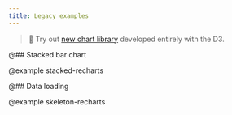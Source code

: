 ```yaml
---
title: Legacy examples
---
```


> 🎉 Try out [new chart library](/data-display/area-chart/area-chart-d3-code/) developed entirely with the D3.

@## Stacked bar chart

@example stacked-recharts

@## Data loading

@example skeleton-recharts
